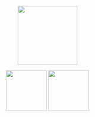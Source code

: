<p align="center">
  <img height="160em" src="https://capsule-render.vercel.app/api?type=waving&color=auto&height=200&fontAlignY=40&section=header&text=Ryuna&fontSize=80" align = "center"/>
</p>

<p align="center">
  <img height="110em" src="https://github-readme-stats.vercel.app/api?username=anottrx&theme=buefy&private=true&show_icons=true" align = "center"/>
  <img height="110em" src="https://github-readme-stats.vercel.app/api/top-langs?username=anottrx&show_icons=true&locale=en&layout=compact&theme=buefy" align = "center"/>
</p>

<!-- 
![header](https://capsule-render.vercel.app/api?type=waving&color=auto&height=200&fontAlignY=40&section=header&text=Ryuna&fontSize=80)

![Ryuna's GitHub stats](https://github-readme-stats.vercel.app/api?username=anottrx&theme=buefy&show_icons=true)    
[![Top Langs](https://github-readme-stats.vercel.app/api/top-langs/?username=anottrx&layout=compact&theme=buefy)](https://github.com/anottrx/github-readme-stats).  

[![Solved.ac프로필](http://mazassumnida.wtf/api/v2/generate_badge?boj=riley)](https://solved.ac/riley)
-->
